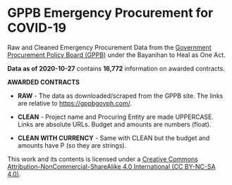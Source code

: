 # GPPB Emergency Procurement for COVID-19

Raw and Cleaned Emergency Procurement Data from the [Government Procurement Policy Board (GPPB)](https://gppbgovph.com/) under the Bayanihan to Heal as One Act.

**Data as of 2020-10-27** contains **16,772** information on awarded contracts.

**AWARDED CONTRACTS**

* **RAW** - The data as downloaded/scraped from the GPPB site. The links are relative to https://gppbgovph.com/. 
* **CLEAN** - Project name and Procuring Entity are made UPPERCASE. Links are absolute URLs. Budget and amounts are numbers (float).

* **CLEAN WITH CURRENCY** - Same with CLEAN but the budget and amounts have P (so they are strings).

This work and its contents is licensed under a <a rel="license" href="https://creativecommons.org/licenses/by-nc-sa/4.0/">Creative Commons Attribution-NonCommercial-ShareAlike 4.0 International (CC BY-NC-SA 4.0)</a>.<br>

